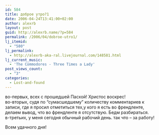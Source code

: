 ```yaml
---
id: 584
title: доброе утро?1
date: 2006-04-24T13:41:00+02:00
author: alexrb
layout: post
guid: http://alexrb.name/?p=584
permalink: /2006/04/dobroe-utro1/
lj_itemid:
  - "580"
lj_permalink:
  - http://alexrb-aka-ral.livejournal.com/148581.html
lj_current_music:
  - 'The Commodores - Three Times a Lady'
post_views_count:
  - "3"
categories:
  - Lost-and-found
---
```

во-первых, всех с прошедшей Пасхой! Христос воскрес!  
во-вторых, судя по &#8220;сумасшедшему&#8221; количеству комментариев к записи, где я просил отметиться тех,у кого я есть во френдленте, делаем вывод, что во френдленте я отсутствую. Бедм разбираться.  
в-третьих, у меня сегодня обычный рабочий день. так что &#8211; за работу!

Всем удачного дня!